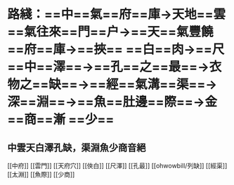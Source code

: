 # 路綫：==中==氣==府==庫→天地==雲==氣往來==門==户→==天==氣豐饒==府==庫→==挾== ==白==肉→==尺==中==澤==→==孔==之==最==→衣物之==缺==→==經==氣溝==渠==→深==淵==→==魚==肚邊==際==→金==商==漸 ==少==
## 中雲天白澤孔缺，渠淵魚少商音絕
[[中府]] 
[[雲門]] 
[[天府穴]] 
[[俠白]] 
[[尺澤]] 
[[孔最]] 
[[ohwowbill/列缺]] 
[[經渠]]
[[太淵]]
[[魚際]]
[[少商]]


